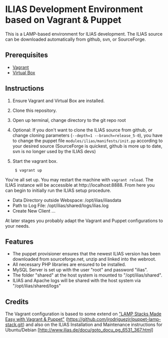 # ILIAS Development Environment based on Vagrant & Puppet
This is a LAMP-based environment for ILIAS development. The ILIAS source can be downloaded automatically from github, svn, or SourceForge.

## Prerequisites
* [Vagrant](http://www.vagrantup.com/)
* [Virtual Box](https://www.virtualbox.org/)

## Instructions
1. Ensure Vagrant and Virtual Box are installed.
2. Clone this repository.
3. Open up terminal, change directory to the git repo root
4. Optional: If you don't want to clone the ILIAS source from github, or change cloning parameters (`--depth=1 --branch=release_5-0`), you have to change the puppet file `modules/ilias/manifests/init.pp` according to your desired source (SourceForge is quickest, github is more up to date, svn is no longer used by the ILIAS devs)
5. Start the vagrant box.

        $ vagrant up

You're all set up. You may restart the machine with `vagrant reload`. The ILIAS instance will be accessible at http://localhost:8888. From here you can begin to initially run the ILIAS setup procedure.
* Data Directory outside Webspace: /opt/ilias/iliasdata
* Path to Log File: /opt/ilias/shared/logs/ilias.log
* Create New Client ...

At later stages you probably adapt the Vagrant and Puppet configurations to your needs.

## Features
* The puppet provisioner ensures that the newest ILIAS version has been downloaded from sourceforge.net, unzip and linked into the webroot.
* All necessary PHP libraries are ensured to be installed.
* MySQL Server is set up with the user "root" and password "ilias".
* The folder "shared" at the host system is mounted to "/opt/ilias/shared". 
* ILIAS and Apache logs will be shared with the host system via "/opt/ilias/shared/logs"  

## Credits
The Vagrant configuration is based to some extend on
["LAMP Stacks Made Easy with Vagrant & Puppet"](http://puppetlabs.com/blog/lamp-stacks-made-easy-vagrant-puppet)
(https://github.com/jrodriguezjr/puppet-lamp-stack.git)
and also on the ILIAS Installation and Maintenance instructions for Ubuntu/Debian
[http://www.ilias.de/docu/goto_docu_pg_6531_367.html]

